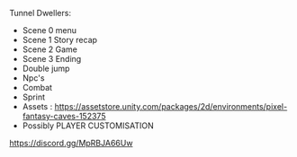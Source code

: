 Tunnel Dwellers:

  - Scene 0 menu
  - Scene 1 Story recap
  - Scene 2 Game
  - Scene 3 Ending
  - Double jump
  - Npc's
  - Combat
  - Sprint
  - Assets : https://assetstore.unity.com/packages/2d/environments/pixel-fantasy-caves-152375
  - Possibly PLAYER CUSTOMISATION



https://discord.gg/MpRBJA66Uw
